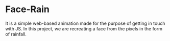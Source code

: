 # Face-Rain
It is a simple web-based animation made for the purpose of getting in touch with JS.
In this project, we are recreating a face from the pixels in the form of rainfall.
